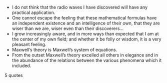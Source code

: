  - I do not think that the radio waves I have discovered will have any practical application.
 - One cannot escape the feeling that these mathematical formulas have an independent existence and an intelligence of their own, that they are wiser than we are, wiser even than their discoverers...
 - I grow increasingly aware, and in more ways than expected that I am at the center of my own field; and whether it be folly or wisdom, it is a very pleasant feeling.
 - Maxwell’s theory is Maxwell’s system of equations.
 - From the outset Maxwell’s theory excelled all others in elegance and in the abundance of the relations between the various phenomena which it included.

5 quotes
